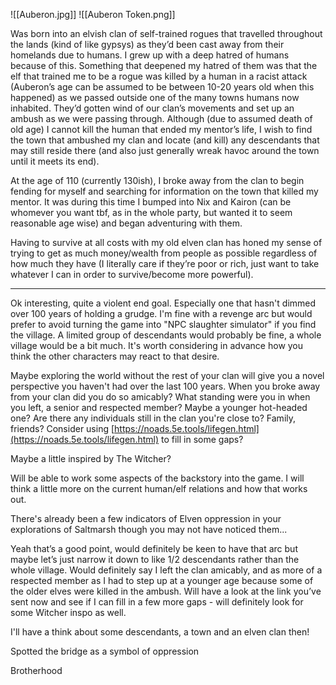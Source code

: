 ![[Auberon.jpg]]
![[Auberon Token.png]]

Was born into an elvish clan of self-trained rogues that travelled throughout the lands (kind of like gypsys) as they’d been cast away from their homelands due to humans. I grew up with a deep hatred of humans because of this. Something that deepened my hatred of them was that the elf that trained me to be a rogue was killed by a human in a racist attack (Auberon’s age can be assumed to be between 10-20 years old when this happened) as we passed outside one of the many towns humans now inhabited. They’d gotten wind of our clan’s movements and set up an ambush as we were passing through. Although (due to assumed death of old age) I cannot kill the human that ended my mentor’s life, I wish to find the town that ambushed my clan and locate (and kill) any descendants that may still reside there (and also just generally wreak havoc around the town until it meets its end).

At the age of 110 (currently 130ish), I broke away from the clan to begin fending for myself and searching for information on the town that killed my mentor. It was during this time I bumped into Nix and Kairon (can be whomever you want tbf, as in the whole party, but wanted it to seem reasonable age wise) and began adventuring with them.

Having to survive at all costs with my old elven clan has honed my sense of trying to get as much money/wealth from people as possible regardless of how much they have (I literally care if they’re poor or rich, just want to take whatever I can in order to survive/become more powerful).

<hr>

Ok interesting, quite a violent end goal. Especially one that hasn't dimmed over 100 years of holding a grudge. I'm fine with a revenge arc but would prefer to avoid turning the game into "NPC slaughter simulator" if you find the village. A limited group of descendants would probably be fine, a whole village would be a bit much. It's worth considering in advance how you think the other characters may react to that desire.

Maybe exploring the world without the rest of your clan will give you a novel perspective you haven't had over the last 100 years. When you broke away from your clan did you do so amicably? What standing were you in when you left, a senior and respected member? Maybe a younger hot-headed one? Are there any individuals still in the clan you're close to? Family, friends? Consider using [https://noads.5e.tools/lifegen.html](https://noads.5e.tools/lifegen.html) to fill in some gaps?

Maybe a little inspired by The Witcher?

Will be able to work some aspects of the backstory into the game. I will think a little more on the current human/elf relations and how that works out.

There's already been a few indicators of Elven oppression in your explorations of Saltmarsh though you may not have noticed them...

Yeah that’s a good point, would definitely be keen to have that arc but maybe let’s just narrow it down to like 1/2 descendants rather than the whole village. Would definitely say I left the clan amicably, and as more of a respected member as I had to step up at a younger age because some of the older elves were killed in the ambush. Will have a look at the link you’ve sent now and see if I can fill in a few more gaps - will definitely look for some Witcher inspo as well.

I'll have a think about some descendants, a town and an elven clan then!

Spotted the bridge as a symbol of oppression

Brotherhood